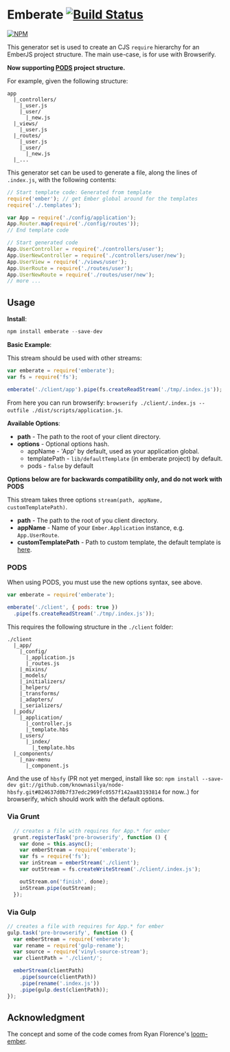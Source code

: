 Emberate [![Build Status][travis-img]][travis-url]
======================

[![NPM][npm-badge-img]][npm-badge-url]

This generator set is used to create an CJS `require` hierarchy for an EmberJS project structure.
The main use-case, is for use with Browserify.  

**Now supporting [PODS][pods] project structure.**

For example, given the following structure:

```no-highlight
app
  |_controllers/
    |_user.js
    |_user/
      |_new.js
  |_views/
    |_user.js
  |_routes/
    |_user.js
    |_user/
      |_new.js
  |_...
```

This generator set can be used to generate a file, along the lines of `.index.js`, with the following contents:

```js
// Start template code: Generated from template
require('ember'); // get Ember global around for the templates
require('./.templates');

var App = require('./config/application');
App.Router.map(require('./config/routes'));
// End template code

// Start generated code
App.UserController = require('./controllers/user');
App.UserNewController = require('./controllers/user/new');
App.UserView = require('./views/user');
App.UserRoute = require('./routes/user');
App.UserNewRoute = require('./routes/user/new');
// more ...
```


## Usage


__Install__:

```js
npm install emberate --save-dev
```


__Basic Example__:

This stream should be used with other streams:
```js
var emberate = require('emberate');
var fs = require('fs');

emberate('./client/app').pipe(fs.createReadStream('./tmp/.index.js'));
```

From here you can run browserify: `browserify ./client/.index.js --outfile ./dist/scripts/application.js`.


__Available Options__:

* __path__ - The path to the root of your client directory.
* __options__ - Optional options hash.
  - appName - 'App' by default, used as your application global.
  - templatePath - `lib/defaultTemplate` (in emberate project) by default.
  - pods - `false` by default

**Options below are for backwards compatibility only, and do not work with PODS**  

This stream takes three options `stream(path, appName, customTemplatePath)`.

* __path__ - The path to the root of you client directory.
* __appName__ - Name of your `Ember.Application` instance, e.g. `App.UserRoute`.
* __customTemplatePath__ - Path to custom template, the default template is [here][default-template].


### PODS

When using PODS, you must use the new options syntax, see above.

```js
var emberate = require('emberate');

emberate('./client', { pods: true })
  .pipe(fs.createReadStream('./tmp/.index.js'));
```

This requires the following structure in the `./client` folder:

```no-highlight
./client
  |_app/
    |_config/
      |_application.js
      |_routes.js
    |_mixins/
    |_models/
    |_initializers/
    |_helpers/
    |_transforms/
    |_adapters/
    |_serializers/
  |_pods/
    |_application/
      |_controller.js
      |_template.hbs
    |_users/
      |_index/
        |_template.hbs
  |_components/
    |_nav-menu
      |_component.js
```

And the use of `hbsfy` (PR not yet merged, install like so:
`npm install --save-dev git://github.com/knownasilya/node-hbsfy.git#824637d0b7f37edc2969fc0557f142aa83193814` for now..) for browserify,
which should work with the default options.


### Via Grunt


```js
  // creates a file with requires for App.* for ember
  grunt.registerTask('pre-browserify', function () {
    var done = this.async();
    var emberStream = require('emberate');
    var fs = require('fs');
    var inStream = emberStream('./client');
    var outStream = fs.createWriteStream('./client/.index.js');

    outStream.on('finish', done);
    inStream.pipe(outStream);
  });
```

### Via Gulp

```js
// creates a file with requires for App.* for ember
gulp.task('pre-browserify', function () {
  var emberStream = require('emberate');
  var rename = require('gulp-rename');
  var source = require('vinyl-source-stream');
  var clientPath = './client/';

  emberStream(clientPath)
    .pipe(source(clientPath))
    .pipe(rename('.index.js'))
    .pipe(gulp.dest(clientPath));
});
```

## Acknowledgment

The concept and some of the code comes from Ryan Florence's [loom-ember][1].

[1]: https://github.com/rpflorence/loom-ember
[compiler]: https://github.com/toranb/ember-template-compiler
[travis-url]: https://travis-ci.org/AppGeo/emberate
[travis-img]: https://travis-ci.org/AppGeo/emberate.svg?branch=master
[npm-badge-img]: https://nodei.co/npm/emberate.svg?compact=true
[npm-badge-url]: https://nodei.co/npm/emberate/
[default-template]: https://github.com/AppGeo/emberate/blob/master/lib/defaultTemplate.hbs
[pods]: http://emberjs.com/blog/2013/12/17/whats-coming-in-ember-in-2014.html
